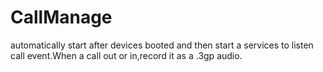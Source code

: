 # CallManage
automatically start after devices booted and then start a services to listen call event.When a call out or in,record it as a .3gp audio.
